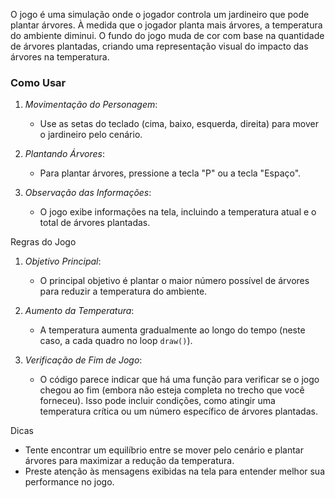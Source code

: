 O jogo é uma simulação onde o jogador controla um jardineiro que pode plantar árvores. À medida que o jogador planta mais árvores, a temperatura do ambiente diminui. O fundo do jogo muda de cor com base na quantidade de árvores plantadas, criando uma representação visual do impacto das árvores na temperatura.

### Como Usar
1. *Movimentação do Personagem*: 
   - Use as setas do teclado (cima, baixo, esquerda, direita) para mover o jardineiro pelo cenário.

2. *Plantando Árvores*: 
   - Para plantar árvores, pressione a tecla "P" ou a tecla "Espaço".

3. *Observação das Informações*:
   - O jogo exibe informações na tela, incluindo a temperatura atual e o total de árvores plantadas.


Regras do Jogo
1. *Objetivo Principal*: 
   - O principal objetivo é plantar o maior número possível de árvores para reduzir a temperatura do ambiente.

2. *Aumento da Temperatura*: 
   - A temperatura aumenta gradualmente ao longo do tempo (neste caso, a cada quadro no loop `draw()`).

3. *Verificação de Fim de Jogo*:
   - O código parece indicar que há uma função para verificar se o jogo chegou ao fim (embora não esteja completa no trecho que você forneceu). Isso pode incluir condições, como atingir uma temperatura crítica ou um número específico de árvores plantadas.


 Dicas
- Tente encontrar um equilíbrio entre se mover pelo cenário e plantar árvores para maximizar a redução da temperatura.
- Preste atenção às mensagens exibidas na tela para entender melhor sua performance no jogo.
